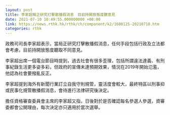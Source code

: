 ```yaml
---
layout: post
title: 李家超稱正研究打擊散播假消息　目前持開放態度聽意見
date: 2021-07-10 10:49:55.000000000 +08:00
link: https://news.rthk.hk/rthk/ch/component/k2/1600125-20210710.htm
categories: rthk
---
```


政務司司長李家超表示，當局正研究打擊散播假消息，任何手段包括行政及立法都會考慮，目前持開放態度聽取不同意見。

李家超出席一個電台節目時提到，過去社會有很多歪理，包括所謂違法達義、有刑事紀錄生活更多姿多彩，但政府的宣傳未達預期效果，情況在2019年開始氾濫，他認為社會要撥亂反正。

李家超提到海外有新聞行業訂立自我守則規管，靈活度會較大，最終特區以刑事抑或民事化規管散播假消息，會待進行法律研究後決定。

擔任資格審查委員會主席的李家超又指，日後對於是否確認每名參選人參選，資審委都會公開理由，每次決定亦只適用於當次選舉。
